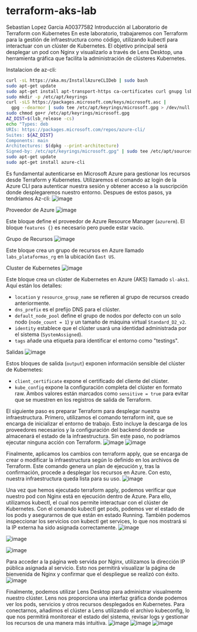 # terraform-aks-lab


Sebastian Lopez Garcia A00377582
Introducción al Laboratorio de Terraform con Kubernetes
En este laboratorio, trabajaremos con Terraform para la gestión de infraestructura como código, utilizando kubectl para interactuar con un clúster de Kubernetes. El objetivo principal será desplegar un pod con Nginx y visualizarlo a través de Lens Desktop, una herramienta gráfica que facilita la administración de clústeres Kubernetes.

Instalacion de az-cli:

```bash
curl -sL https://aka.ms/InstallAzureCLIDeb | sudo bash
sudo apt-get update
sudo apt-get install apt-transport-https ca-certificates curl gnupg lsb-release
sudo mkdir -p /etc/apt/keyrings
curl -sLS https://packages.microsoft.com/keys/microsoft.asc |
  gpg --dearmor | sudo tee /etc/apt/keyrings/microsoft.gpg > /dev/null
sudo chmod go+r /etc/apt/keyrings/microsoft.gpg
AZ_DIST=$(lsb_release -cs)
echo "Types: deb
URIs: https://packages.microsoft.com/repos/azure-cli/
Suites: ${AZ_DIST}
Components: main
Architectures: $(dpkg --print-architecture)
Signed-by: /etc/apt/keyrings/microsoft.gpg" | sudo tee /etc/apt/sources.list.d/azure-cli.sources
sudo apt-get update
sudo apt-get install azure-cli
```







Es fundamental autenticarse en Microsoft Azure para gestionar los recursos desde Terraform y Kubernetes. Utilizaremos el comando az login de la Azure CLI para autenticar nuestra sesión y obtener acceso a la suscripción donde desplegaremos nuestro entorno.
Despues de estos pasos, ya tendríamos Az-cli:
![image](https://github.com/user-attachments/assets/e206e8a1-da9c-4a81-9fa7-3ce09443a14a)

 

Proveedor de Azure
![image](https://github.com/user-attachments/assets/4be203d6-93d5-4a6d-b02b-55bcaab4276a)

 
Este bloque define el proveedor de Azure Resource Manager (`azurerm`). El bloque `features {}` es necesario pero puede estar vacío.

Grupo de Recursos
![image](https://github.com/user-attachments/assets/71ebc447-3910-47e3-8b7b-43cc592a9fbd)

 
Este bloque crea un grupo de recursos en Azure llamado `labs_plataformas_rg` en la ubicación `East US`.

Cluster de Kubernetes
 ![image](https://github.com/user-attachments/assets/0aea67a1-5d1c-4b33-b56e-ac6bf5048934)

Este bloque crea un clúster de Kubernetes en Azure (AKS) llamado `sl-aks1`. Aquí están los detalles:
- `location` y `resource_group_name` se refieren al grupo de recursos creado anteriormente.
- `dns_prefix` es el prefijo DNS para el clúster.
- `default_node_pool` define el grupo de nodos por defecto con un solo nodo (`node_count = 1`) y un tamaño de máquina virtual `Standard_D2_v2`.
- `identity` establece que el clúster usará una identidad administrada por el sistema (`SystemAssigned`).
- `tags` añade una etiqueta para identificar el entorno como "testings".

Salidas
![image](https://github.com/user-attachments/assets/aec8bf28-c239-44b8-8d20-8beee3e99d4b)

 Estos bloques de salida (`output`) exponen información sensible del clúster de Kubernetes:
- `client_certificate` expone el certificado del cliente del clúster.
- `kube_config` expone la configuración completa del clúster en formato raw.
Ambos valores están marcados como `sensitive = true` para evitar que se muestren en los registros de salida de Terraform.

El siguiente paso es preparar Terraform para desplegar nuestra infraestructura. Primero, utilizamos el comando terraform init, que se encarga de inicializar el entorno de trabajo. Esto incluye la descarga de los proveedores necesarios y la configuración del backend donde se almacenará el estado de la infraestructura. Sin este paso, no podríamos ejecutar ninguna acción con Terraform.
![image](https://github.com/user-attachments/assets/8cc04efe-e334-489e-9a94-e67bb81d2c0e)
![image](https://github.com/user-attachments/assets/99faa70a-c4b2-466a-84e7-319f4c982aff)

 
 
Finalmente, aplicamos los cambios con terraform apply, que se encarga de crear o modificar la infraestructura según lo definido en los archivos de Terraform. Este comando genera un plan de ejecución y, tras la confirmación, procede a desplegar los recursos en Azure. Con esto, nuestra infraestructura queda lista para su uso.
![image](https://github.com/user-attachments/assets/303b6c23-733d-470f-b4db-af7810570845)

 


Una vez que hemos ejecutado terraform apply, podemos verificar que nuestro pod con Nginx está en ejecución dentro de Azure. Para ello, utilizamos kubectl, el cual nos permite interactuar con el clúster de Kubernetes. Con el comando kubectl get pods, podemos ver el estado de los pods y asegurarnos de que están en estado Running. También podemos inspeccionar los servicios con kubectl get services, lo que nos mostrará si la IP externa ha sido asignada correctamente.
 ![image](https://github.com/user-attachments/assets/158f89c5-19cc-4f1b-b4a6-62c932aa54fe)

 ![image](https://github.com/user-attachments/assets/d6b63499-1cd6-4267-ba98-84f1491cf487)

 ![image](https://github.com/user-attachments/assets/db8aa242-117e-4bed-9890-b452faf97ede)

Para acceder a la página web servida por Nginx, utilizamos la dirección IP pública asignada al servicio. Esto nos permitirá visualizar la página de bienvenida de Nginx y confirmar que el despliegue se realizó con éxito. 
![image](https://github.com/user-attachments/assets/a9618fa0-44cf-456c-822e-64966e6fa838)




Finalmente, podemos utilizar Lens Desktop para administrar visualmente nuestro clúster. Lens nos proporciona una interfaz gráfica donde podemos ver los pods, servicios y otros recursos desplegados en Kubernetes. Para conectarnos, añadimos el clúster a Lens utilizando el archivo kubeconfig, lo que nos permitirá monitorear el estado del sistema, revisar logs y gestionar los recursos de una manera más intuitiva.
![image](https://github.com/user-attachments/assets/16ec728e-6652-4a34-98be-6aa54ccc2684)
![image](https://github.com/user-attachments/assets/d9cc8663-ad83-444e-b29b-d7b58fd65ec5)
![image](https://github.com/user-attachments/assets/18a8b3ae-5c1a-4ee9-b940-2a35df739145)

 
